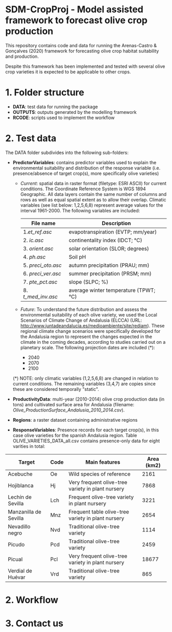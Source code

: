 # SDM-CropProj - Model assisted framework to forecast olive crop production

This repository contains code and data for running the Arenas-Castro & Gonçalves (2020) 
framework for forecasting olive crop habitat suitability and production. 

Despite this framework has been implemented and tested with several olive crop varieties 
it is expected to be applicable to other crops.

# 1. Folder structure

- __DATA__: test data for running the package
- __OUTPUTS__: outputs generated by the modelling framework
- __RCODE__: scripts used to implement the workflow

# 2. Test data

The DATA folder subdivides into the following sub-folders:

- __PredictorVariables__: contains predictor variables used to explain the environmental 
suitability and distribution of the response variable (i.e. presence/absence of target 
crop(s), more specifically olive varieties)

   - _Current_: spatial data in raster format (filetype: ESRI ASCII) for current conditions. 
   The Coordinate Reference System is WGS 1894 Geographic. All data layers contain the same 
   number of columns and rows as well as equal spatial extent as to allow their overlap. 
   Climatic variables (see list below: 1,2,5,6,8) represent average values for the interval 1961-2000. 
   The following variables are included:

        |File name           |Description                          |
        |--------------------|-------------------------------------|
        |1._et_ref.asc_      |evapotranspiration (EVTP; mm/year)   |
        |2. _ic.asc_         |continentality index (IDCT; °C)      |
        |3. _orient.asc_     |solar orientation (SLOR; degrees)    |
        |4. _ph.asc_         |Soil pH                              |
        |5. _preci_oto.asc_  |autumn precipitation (PRAU; mm)      |
        |6. _preci_ver.asc_  |summer precipitation (PRSM; mm)      |
        |7. _pte_pct.asc_    |slope (SLPC; %)                      |
        |8. _t_med_inv.asc_  |average winter temperature (TPWT; °C)|


   - _Future_: To understand the future distribution and assess the environmental suitability 
   of each olive variety, we used the Local Scenarios of Climate Change of Andalusia (ELCCA) 
   (URL: http://www.juntadeandalucia.es/medioambiente/site/rediam). These regional climate 
   change scenarios were specifically developed for the Andalusia region to represent the changes 
   expected in the climate in the coming decades, according to studies carried out on a planetary scale. 
   The following projection dates are included (*): 
      - 2040
      - 2070
      - 2100

    (*) NOTE: only climatic variables (1,2,5,6,8) are changed in relation to current conditions. 
    The remaining variables (3,4,7) are copies since these are considered temporally "static".

- __ProductivityData__: multi-year (2010-2014) olive crop production data (in tons) 
and cultivated surface area for Andalusia (filename: _Olive_ProductionSurface_Andalusia_2010_2014.csv_).

- __Regions__: a raster dataset containing administrative regions

- __ResponseVariables__: Presence records for each target crop(s), in this case olive varieties for the 
spanish Andalusia region. Table OLIVE_VARIETIES_DATA_all.csv contains presence-only data for eight 
varities in total:

|Target                | Code | Main features                                      | Area (km2) |
|----------------------|------|----------------------------------------------------|------------|
|Acebuche              | Oe   | Wild species of reference                          | 2161       |
|Hojiblanca            | Hj   | Very frequent olive-tree variety in plant nursery  | 7868       |
|Lechín de Sevilla     | Lch  | Frequent olive-tree variety in plant nursery       | 3221       |
|Manzanilla de Sevilla | Mnz  | Frequent table olive-tree variety in plant nursery | 2654       |
|Nevadillo negro       | Nvd  | Traditional olive-tree variety                     | 1114       |
|Picudo                | Pcd  | Traditional olive-tree variety                     | 2459       |
|Picual                | Pcl  | Very frequent olive-tree variety in plant nursery  | 18677      |
|Verdial de Huévar     | Vrd  | Traditional olive-tree variety                     | 865        |

# 2. Workflow

# 3. Contact us
